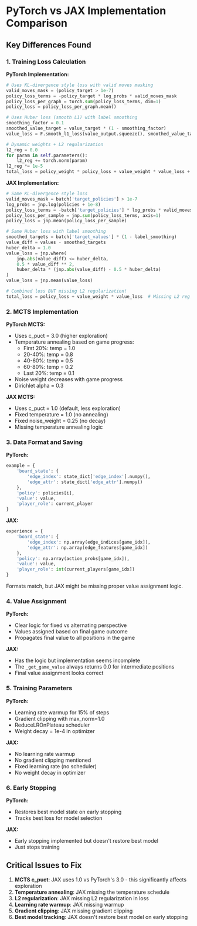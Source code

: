 # PyTorch vs JAX Implementation Comparison

## Key Differences Found

### 1. Training Loss Calculation

**PyTorch Implementation:**
```python
# Uses KL-divergence style loss with valid moves masking
valid_moves_mask = (policy_target > 1e-7)
policy_loss_terms = -policy_target * log_probs * valid_moves_mask
policy_loss_per_graph = torch.sum(policy_loss_terms, dim=1)
policy_loss = policy_loss_per_graph.mean()

# Uses Huber loss (smooth L1) with label smoothing
smoothing_factor = 0.1
smoothed_value_target = value_target * (1 - smoothing_factor)
value_loss = F.smooth_l1_loss(value_output.squeeze(), smoothed_value_target)

# Dynamic weights + L2 regularization
l2_reg = 0.0
for param in self.parameters():
    l2_reg += torch.norm(param)
l2_reg *= 1e-5
total_loss = policy_weight * policy_loss + value_weight * value_loss + l2_reg
```

**JAX Implementation:**
```python
# Same KL-divergence style loss
valid_moves_mask = batch['target_policies'] > 1e-7
log_probs = jnp.log(policies + 1e-8)
policy_loss_terms = -batch['target_policies'] * log_probs * valid_moves_mask
policy_loss_per_sample = jnp.sum(policy_loss_terms, axis=1)
policy_loss = jnp.mean(policy_loss_per_sample)

# Same Huber loss with label smoothing
smoothed_targets = batch['target_values'] * (1 - label_smoothing)
value_diff = values - smoothed_targets
huber_delta = 1.0
value_loss = jnp.where(
    jnp.abs(value_diff) <= huber_delta,
    0.5 * value_diff ** 2,
    huber_delta * (jnp.abs(value_diff) - 0.5 * huber_delta)
)
value_loss = jnp.mean(value_loss)

# Combined loss BUT missing L2 regularization!
total_loss = policy_loss + value_weight * value_loss  # Missing L2 reg
```

### 2. MCTS Implementation

**PyTorch MCTS:**
- Uses c_puct = 3.0 (higher exploration)
- Temperature annealing based on game progress:
  - First 20%: temp = 1.0
  - 20-40%: temp = 0.8
  - 40-60%: temp = 0.5
  - 60-80%: temp = 0.2
  - Last 20%: temp = 0.1
- Noise weight decreases with game progress
- Dirichlet alpha = 0.3

**JAX MCTS:**
- Uses c_puct = 1.0 (default, less exploration)
- Fixed temperature = 1.0 (no annealing)
- Fixed noise_weight = 0.25 (no decay)
- Missing temperature annealing logic

### 3. Data Format and Saving

**PyTorch:**
```python
example = {
    'board_state': {
        'edge_index': state_dict['edge_index'].numpy(),
        'edge_attr': state_dict['edge_attr'].numpy()
    },
    'policy': policies[i],
    'value': value,
    'player_role': current_player
}
```

**JAX:**
```python
experience = {
    'board_state': {
        'edge_index': np.array(edge_indices[game_idx]),
        'edge_attr': np.array(edge_features[game_idx])
    },
    'policy': np.array(action_probs[game_idx]),
    'value': value,
    'player_role': int(current_players[game_idx])
}
```

Formats match, but JAX might be missing proper value assignment logic.

### 4. Value Assignment

**PyTorch:**
- Clear logic for fixed vs alternating perspective
- Values assigned based on final game outcome
- Propagates final value to all positions in the game

**JAX:**
- Has the logic but implementation seems incomplete
- The `_get_game_value` always returns 0.0 for intermediate positions
- Final value assignment looks correct

### 5. Training Parameters

**PyTorch:**
- Learning rate warmup for 15% of steps
- Gradient clipping with max_norm=1.0
- ReduceLROnPlateau scheduler
- Weight decay = 1e-4 in optimizer

**JAX:**
- No learning rate warmup
- No gradient clipping mentioned
- Fixed learning rate (no scheduler)
- No weight decay in optimizer

### 6. Early Stopping

**PyTorch:**
- Restores best model state on early stopping
- Tracks best loss for model selection

**JAX:**
- Early stopping implemented but doesn't restore best model
- Just stops training

## Critical Issues to Fix

1. **MCTS c_puct**: JAX uses 1.0 vs PyTorch's 3.0 - this significantly affects exploration
2. **Temperature annealing**: JAX missing the temperature schedule
3. **L2 regularization**: JAX missing L2 regularization in loss
4. **Learning rate warmup**: JAX missing warmup
5. **Gradient clipping**: JAX missing gradient clipping
6. **Best model tracking**: JAX doesn't restore best model on early stopping
